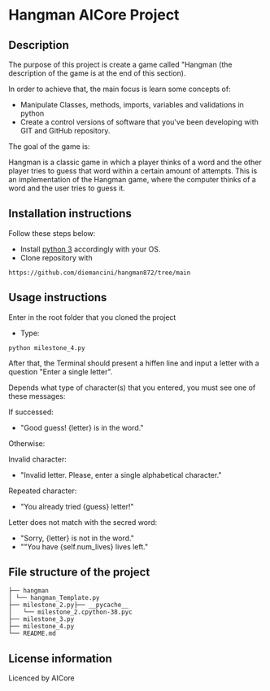 # Hangman AICore Project

## Description

The purpose of this project is create a game called "Hangman (the description of the game is at the end of this section).

In order to achieve that, the main focus is learn some concepts of:

- Manipulate Classes, methods, imports, variables and validations in python
- Create a control versions of software that you've been developing with GIT and GitHub repository.

The goal of the game is:

Hangman is a classic game in which a player thinks of a word and the other player tries to guess that word within a certain amount of attempts. This is an implementation of the Hangman game, where the computer thinks of a word and the user tries to guess it.

## Installation instructions

Follow these steps below:

- Install [python 3](https://www.python.org/downloads/) accordingly with your OS.
- Clone repository with

```
https://github.com/diemancini/hangman872/tree/main
```

## Usage instructions

Enter in the root folder that you cloned the project

- Type:

```
python milestone_4.py
```

After that, the Terminal should present a hiffen line and input a letter with a question "Enter a single letter".

Depends what type of character(s) that you entered, you must see one of these messages:

If successed:

- "Good guess! {letter} is in the word."

Otherwise:

Invalid character:

- "Invalid letter. Please, enter a single alphabetical character."

Repeated character:

- "You already tried {guess} letter!"

Letter does not match with the secred word:

- "Sorry, {letter} is not in the word."
- ""You have {self.num_lives} lives left."

## File structure of the project

```
├── hangman
│ └── hangman_Template.py
├── milestone_2.py├── __pycache__
│   └── milestone_2.cpython-38.pyc
├── milestone_3.py
├── milestone_4.py
└── README.md
```

## License information

Licenced by AICore
